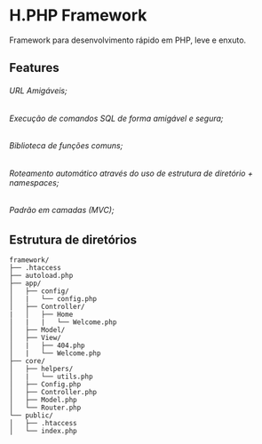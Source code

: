 # H.PHP Framework
Framework para desenvolvimento rápido em PHP, leve e enxuto.

## Features
###### URL Amigáveis;
###### Execução de comandos SQL de forma amigável e segura;
###### Biblioteca de funções comuns;
###### Roteamento automático através do uso de estrutura de diretório + namespaces;
###### Padrão em camadas (MVC);

## Estrutura de diretórios
```
framework/
├── .htaccess
├── autoload.php
├── app/
│   ├── config/
│   |   └── config.php
│   ├── Controller/
|   │   ├── Home
│   |   |   └── Welcome.php
│   ├── Model/
│   ├── View/
│   |   ├── 404.php
│   |   └── Welcome.php
├── core/
│   ├── helpers/
│   |   └── utils.php
│   ├── Config.php
│   ├── Controller.php
│   ├── Model.php
│   └── Router.php
└── public/
│   ├── .htaccess
│   └── index.php
```
